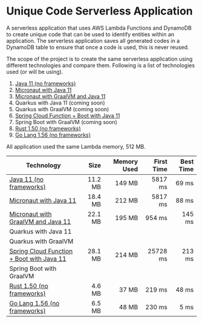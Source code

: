 # Unique Code Serverless Application

A serverless application that uses AWS Lambda Functions and DynamoDB to create unique code that can be used to identify
entities within an application. The serverless application saves all generated codes in a DynamoDB table to ensure that
once a code is used, this is never reused.

The scope of the project is to create the same serverless application using different technologies and compare them.
Following is a list of technologies used (or will be using).

1. [Java 11 (no frameworks)](plain-java11)
1. [Micronaut with Java 11](micronaut-java11)
1. [Micronaut with GraalVM and Java 11](micronaut-graalvm-java11)
1. Quarkus with Java 11 (coming soon)
1. Quarkus with GraalVM (coming soon)
1. [Spring Cloud Function + Boot with Java 11](spring_cloud_function-java11)
1. Spring Boot with GraalVM (coming soon)
1. [Rust 1.50 (no frameworks)](plain-rust1_50)
1. [Go Lang 1.56 (no frameworks)](plain-go1_15)

All application used the same Lambda memory, 512 MB.

| Technology                                                                |    Size | Memory Used | First Time | Best Time |
| ------------------------------------------------------------------------- | ------: | ----------: | ---------: | --------: |
| [Java 11 (no frameworks)](plain-java11)                                   | 11.2 MB |      149 MB |    5817 ms |     69 ms |
| [Micronaut with Java 11](micronaut-java11)                                | 18.4 MB |      212 MB |    5817 ms |     88 ms |
| [Micronaut with GraalVM and Java 11](micronaut-graalvm-java11)            | 22.1 MB |      195 MB |     954 ms |    145 ms |
| Quarkus with Java 11                                                      |         |             |            |           |
| Quarkus with GraalVM                                                      |         |             |            |           |
| [Spring Cloud Function + Boot with Java 11](spring_cloud_function-java11) | 28.1 MB |      214 MB |   25728 ms |    213 ms |
| Spring Boot with GraalVM                                                  |         |             |            |           |
| [Rust 1.50 (no frameworks)](plain-rust1_50)                               |  4.6 MB |       37 MB |     219 ms |     48 ms |
| [Go Lang 1.56 (no frameworks)](plain-go1_15)                              |  6.5 MB |       48 MB |     230 ms |      5 ms |
